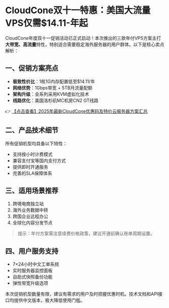 # CloudCone双十一特惠：美国大流量VPS仅需$14.11-年起

CloudCone年度双十一促销活动已正式启动！本次推出的三款年付VPS方案主打**大带宽、高流量**特性，特别适合需要稳定海外服务器的用户群体。以下是核心卖点解析：

## 一、促销方案亮点
- **极致性价比**：1核1G内存配置低至$14.11/年
- **网络优势**：1Gbps带宽 + 5TB月流量配额
- **架构升级**：全系列采用KVM虚拟化技术
- **线路优化**：美国洛杉矶MC机房CN2 GT线路

👉 [【点击查看】2025年最新CloudCone优惠码及特价云服务器方案汇总](https://bit.ly/Cloudcone)

## 二、产品技术细节
所有促销机型均具备以下特性：
- 支持按小时计费模式
- 兼容支付宝等国内支付方式
- 提供即时开通服务
- 完善的SLA保障体系

## 三、适用场景推荐
1. 跨境电商独立站
2. 海外业务数据中转
3. 跨国企业远程办公
4. 全球化内容分发节点

> 提示：年付方案需注意续费价格政策，建议开通前确认账单周期设置。

## 四、用户服务支持
- 7×24小时中文工单系统
- 实时服务器监控面板
- 自助式快照备份功能
- 弹性带宽升级选项

本次促销机型数量有限，建议有需求的用户及时把握优惠时机。技术文档和API接口均提供中文版本，极大降低使用门槛。